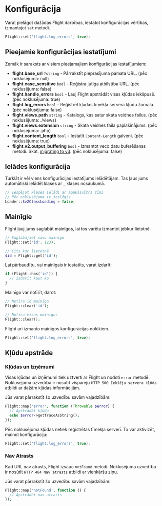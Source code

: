 # Konfigurācija

Varat pielāgot dažādas Flight darbības, iestatot konfigurācijas vērtības, 
izmantojot `set` metodi.

```php
Flight::set('flight.log_errors', true);
```

## Pieejamie konfigurācijas iestatījumi

Zemāk ir saraksts ar visiem pieejamajiem konfigurācijas iestatījumiem:

- **flight.base_url** `?string` - Pārrakstīt pieprasījuma pamata URL. (pēc noklusējuma: null)
- **flight.case_sensitive** `bool` - Reģistra jutīga atbilstība URL. (pēc noklusējuma: false)
- **flight.handle_errors** `bool` - Ļauj Flight apstrādāt visas kļūdas iekšpusē. (pēc noklusējuma: true)
- **flight.log_errors** `bool` - Reģistrēt kļūdas tīmekļa servera kļūdu žurnālā. (pēc noklusējuma: false)
- **flight.views.path** `string` - Katalogs, kas satur skata veidnes failus. (pēc noklusējuma: ./views)
- **flight.views.extension** `string` - Skata veidnes faila paplašinājums. (pēc noklusējuma: .php)
- **flight.content_length** `bool` - Iestatīt `Content-Length` galveni. (pēc noklusējuma: true)
- **flight.v2.output_buffering** `bool` - Izmantot veco datu buferēšanas metodi. Skat. [migrating to v3](migrating-to-v3). (pēc noklusējuma: false)

## Ielādes konfigurācija

Turklāt ir vēl viens konfigurācijas iestatījums ielādētājam. Tas ļaus jums
automātiski ielādēt klases ar `_` klases nosaukumā.

```php
// Iespējot klases ielādi ar apakšsvītra zīmi
// Pēc noklusējuma ir ieslēgts
Loader::$v2ClassLoading = false;
```

## Mainīgie

Flight ļauj jums saglabāt mainīgos, lai tos varētu izmantot jebkur lietotnē.

```php
// Saglabājiet savu mainīgo
Flight::set('id', 123);

// Cits kur lietotnē
$id = Flight::get('id');
```

Lai pārbaudītu, vai mainīgais ir iestatīts, varat izdarīt:

```php
if (Flight::has('id')) {
  // Izdarīt kaut ko
}
```

Mainīgo var notīrīt, darot:

```php
// Notīra id mainīgo
Flight::clear('id');

// Notīra visus mainīgos
Flight::clear();
```

Flight arī izmanto mainīgos konfigurācijas nolūkiem.

```php
Flight::set('flight.log_errors', true);
```

## Kļūdu apstrāde

### Kļūdas un Izņēmumi

Visas kļūdas un izņēmumi tiek uztverti ar Flight un nodoti `error` metodē.
Noklusējuma uzvedība ir nosūtīt vispārēju `HTTP 500 Iekšēja servera kļūda`
atbildi ar dažām kļūdas informācijām.

Jūs varat pārrakstīt šo uzvedību savām vajadzībām:

```php
Flight::map('error', function (Throwable $error) {
  // Apstrādāt kļūdu
  echo $error->getTraceAsString();
});
```

Pēc noklusējuma kļūdas netiek reģistrētas tīmekļa serverī. To var aktivizēt,
mainot konfigurāciju:

```php
Flight::set('flight.log_errors', true);
```

### Nav Atrasts

Kad URL nav atrasts, Flight izsauc `notFound` metodi. Noklusējuma
uzvedība ir nosūtīt `HTTP 404 Nav atrasts` atbildi ar vienkāršu ziņu.

Jūs varat pārrakstīt šo uzvedību savām vajadzībām:

```php
Flight::map('notFound', function () {
  // Apstrādāt nav atrasts
});
```